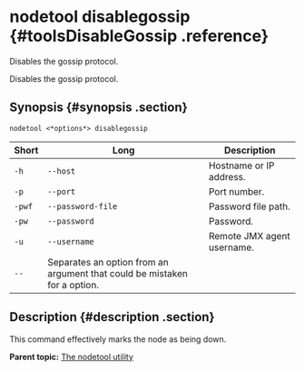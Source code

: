 # nodetool disablegossip {#toolsDisableGossip .reference}

Disables the gossip protocol.

Disables the gossip protocol.

## Synopsis {#synopsis .section}

```language-bash
nodetool <*options*> disablegossip
```

|Short|Long|Description|
|-----|----|-----------|
|`-h`|`--host`|Hostname or IP address.|
|`-p`|`--port`|Port number.|
|`-pwf`|`--password-file`|Password file path.|
|`-pw`|`--password`|Password.|
|`-u`|`--username`|Remote JMX agent username.|
|`--`|Separates an option from an argument that could be mistaken for a option.|

## Description {#description .section}

This command effectively marks the node as being down.

**Parent topic:** [The nodetool utility](../../cassandra/tools/toolsNodetool.md)

